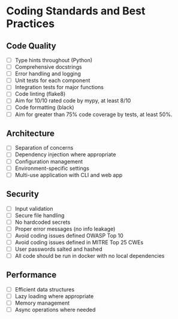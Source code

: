 # Coding Standards and Best Practices

## Code Quality
- [ ] Type hints throughout (Python)
- [ ] Comprehensive docstrings
- [ ] Error handling and logging
- [ ] Unit tests for each component
- [ ] Integration tests for major functions
- [ ] Code linting (flake8)
- [ ] Aim for 10/10 rated code by mypy, at least 8/10
- [ ] Code formatting (black)
- [ ] Aim for greater than 75% code coverage by tests, at least 50%.

## Architecture
- [ ] Separation of concerns
- [ ] Dependency injection where appropriate
- [ ] Configuration management
- [ ] Environment-specific settings
- [ ] Multi-use application with CLI and web app

## Security
- [ ] Input validation
- [ ] Secure file handling
- [ ] No hardcoded secrets
- [ ] Proper error messages (no info leakage)
- [ ] Avoid coding issues defined OWASP Top 10
- [ ] Avoid coding issues defined in MITRE Top 25 CWEs
- [ ] User passwords salted and hashed
- [ ] All code should be run in docker with no local dependencies

## Performance
- [ ] Efficient data structures
- [ ] Lazy loading where appropriate
- [ ] Memory management
- [ ] Async operations where needed
